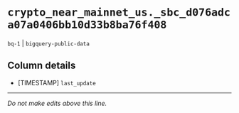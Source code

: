 # `crypto_near_mainnet_us._sbc_d076adca07a0406bb10d33b8ba76f408`
`bq-1` | `bigquery-public-data`

## Column details
* [TIMESTAMP] `last_update`

-------------------------------------------------------------------------------
*Do not make edits above this line.*
